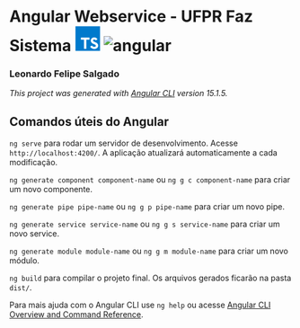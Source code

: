 # Angular Webservice - UFPR Faz Sistema <img src="https://raw.githubusercontent.com/devicons/devicon/master/icons/typescript/typescript-original.svg" alt="typescript" width="45" height="45"/> <img src="https://angular.io/assets/images/logos/angular/angular.svg" alt="angular" width="50" height="50"/>

### Leonardo Felipe Salgado

_This project was generated with [Angular CLI](https://github.com/angular/angular-cli) version 15.1.5._

## Comandos úteis do Angular

`ng serve` para rodar um servidor de desenvolvimento. Acesse `http://localhost:4200/`. A aplicação atualizará automaticamente a cada modificação.

`ng generate component component-name` ou `ng g c component-name` para criar um novo componente. 

`ng generate pipe pipe-name` ou `ng g p pipe-name` para criar um novo pipe.

`ng generate service service-name` ou `ng g s service-name` para criar um novo service.

`ng generate module module-name` ou `ng g m module-name` para criar um novo módulo.

`ng build` para compilar o projeto final. Os arquivos gerados ficarão na pasta `dist/`.

Para mais ajuda com o Angular CLI use `ng help` ou acesse [Angular CLI Overview and Command Reference](https://angular.io/cli).
